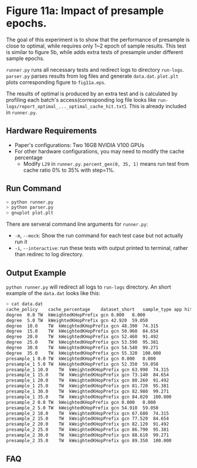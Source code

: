 # Figure 11a: Impact of presample epochs.

The goal of this experiment is to show that the performance of presample is close to optimal, while requires only 1~2 epoch of sample results.
This test is similar to figure 5b, while adds extra tests of presample under different sample epochs.

`runner.py` runs all necessary tests and redirect logs to directory `run-logs`.
`parser.py` parses results from log files and generate `data.dat`.
`plot.plt` plots corresponding figure to `fig11a.eps`.

The results of optimal is produced by an extra test and is calculated by profiling each batch's access(corresponding log file looks like `run-logs/report_optimal_..._optimal_cache_hit.txt`). This is already included in `runner.py`.

## Hardware Requirements

- Paper's configurations: Two 16GB NVIDIA V100 GPUs
- For other hardware configurations, you may need to modify the cache percentage
  -  Modify `L29` in `runner.py`. `percent_gen(0, 35, 1)` means run test from cache ratio 0% to 35% with step=1%.

## Run Command

```sh
> python runner.py
> python parser.py
> gnuplot plot.plt
```

There are serveral command line arguments for `runner.py`:

- `-m`, `--mock`: Show the run command for each test case but not actually run it
- `-i`, `--interactive`: run these tests with output printed to terminal, rather than redirec to log directory.

## Output Example

`python runner.py` will redirect all logs to `run-logs` directory. An short example of the `data.dat` looks like this:
```sh
> cat data.dat
cache_policy	cache_percentage	dataset_short	sample_type	app	hit_percent	optimal_hit_percent
degree	0.0	TW	kWeightedKHopPrefix	gcn	0.000	0.000
degree	5.0	TW	kWeightedKHopPrefix	gcn	42.920	59.050
degree	10.0	TW	kWeightedKHopPrefix	gcn	48.390	74.315
degree	15.0	TW	kWeightedKHopPrefix	gcn	50.960	84.654
degree	20.0	TW	kWeightedKHopPrefix	gcn	52.460	91.492
degree	25.0	TW	kWeightedKHopPrefix	gcn	53.590	95.381
degree	30.0	TW	kWeightedKHopPrefix	gcn	54.540	99.271
degree	35.0	TW	kWeightedKHopPrefix	gcn	55.320	100.000
presample_1	0.0	TW	kWeightedKHopPrefix	gcn	0.000	0.000
presample_1	5.0	TW	kWeightedKHopPrefix	gcn	52.350	59.050
presample_1	10.0	TW	kWeightedKHopPrefix	gcn	63.990	74.315
presample_1	15.0	TW	kWeightedKHopPrefix	gcn	73.140	84.654
presample_1	20.0	TW	kWeightedKHopPrefix	gcn	80.260	91.492
presample_1	25.0	TW	kWeightedKHopPrefix	gcn	81.720	95.381
presample_1	30.0	TW	kWeightedKHopPrefix	gcn	82.980	99.271
presample_1	35.0	TW	kWeightedKHopPrefix	gcn	84.020	100.000
presample_2	0.0	TW	kWeightedKHopPrefix	gcn	0.000	0.000
presample_2	5.0	TW	kWeightedKHopPrefix	gcn	54.910	59.050
presample_2	10.0	TW	kWeightedKHopPrefix	gcn	67.680	74.315
presample_2	15.0	TW	kWeightedKHopPrefix	gcn	77.520	84.654
presample_2	20.0	TW	kWeightedKHopPrefix	gcn	82.120	91.492
presample_2	25.0	TW	kWeightedKHopPrefix	gcn	86.790	95.381
presample_2	30.0	TW	kWeightedKHopPrefix	gcn	88.610	99.271
presample_2	35.0	TW	kWeightedKHopPrefix	gcn	89.350	100.000
```

## FAQ